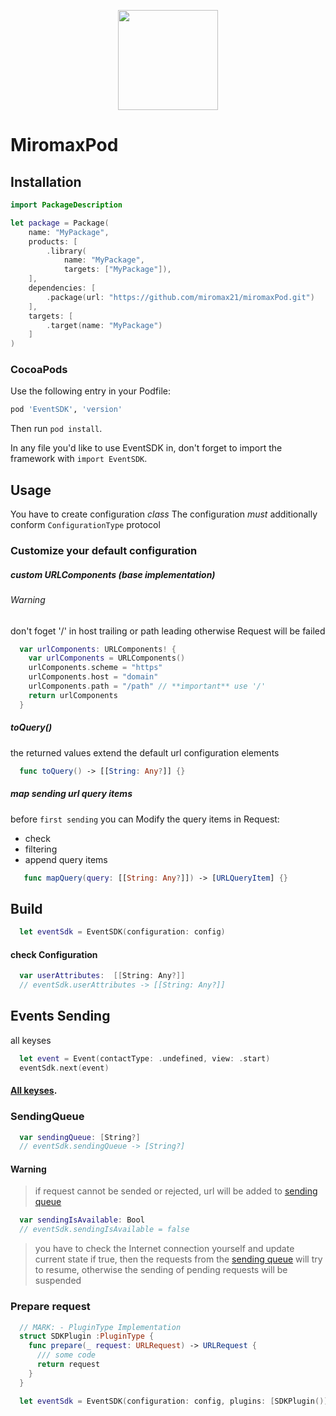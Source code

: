 <p align="center">
  <img height="160" src="web/logo_github.png" />
</p>

# MiromaxPod

## Installation
```swift
import PackageDescription

let package = Package(
    name: "MyPackage",
    products: [
        .library(
            name: "MyPackage",
            targets: ["MyPackage"]),
    ],
    dependencies: [
        .package(url: "https://github.com/miromax21/miromaxPod.git")
    ],
    targets: [
        .target(name: "MyPackage")
    ]
)
```

### CocoaPods

Use the following entry in your Podfile:

```rb
pod 'EventSDK', 'version'
```

Then run `pod install`.

In any file you'd like to use EventSDK in, don't forget to
import the framework with `import EventSDK`.

## Usage

You have to create configuration *class* 
The configuration *must* additionally conform `ConfigurationType` protocol

### Customize your default configuration

##### custom URLComponents (base implementation)
###### Warning
  don't foget '/' in host trailing or path leading otherwise Request will be failed
```swift
  var urlComponents: URLComponents! {
    var urlComponents = URLComponents()
    urlComponents.scheme = "https"
    urlComponents.host = "domain" 
    urlComponents.path = "/path" // **important** use '/'
    return urlComponents
  }
```

##### toQuery()
the returned values extend the default url configuration elements
```swift
  func toQuery() -> [[String: Any?]] {}
```

##### map sending url query items
before `first sending` you can Modify the query items in Request:

- check
- filtering
- append query items

```swift
   func mapQuery(query: [[String: Any?]]) -> [URLQueryItem] {}
```

## Build
```swift
  let eventSdk = EventSDK(configuration: config)
```
#### check Configuration
```swift
  var userAttributes:  [[String: Any?]]
  // eventSdk.userAttributes -> [[String: Any?]] 
```

## Events Sending
all keyses
```swift
  let event = Event(contactType: .undefined, view: .start)
  eventSdk.next(event)
```
#### [All keyses](https://github.com/miromax21/miromaxPod/blob/master/Sources/models/Event.swift).

### SendingQueue
```swift
  var sendingQueue: [String?]
  // eventSdk.sendingQueue -> [String?]
```
#### Warning
> if request cannot be sended or rejected, url will be added to [sending queue](https://github.com/miromax21/miromaxPod#sendingqueue) 

```swift 
  var sendingIsAvailable: Bool
  // eventSdk.sendingIsAvailable = false 
```
> you have to check the Internet connection yourself and update current state
> if true, then the requests from the [sending queue](https://github.com/miromax21/miromaxPod#sendingqueue) will try to resume, otherwise the sending of pending requests will be suspended
  
### Prepare request
```swift
  // MARK: - PluginType Implementation
  struct SDKPlugin :PluginType {
    func prepare(_ request: URLRequest) -> URLRequest {
      /// some code
      return request
    }
  }

  let eventSdk = EventSDK(configuration: config, plugins: [SDKPlugin()])
  
```
